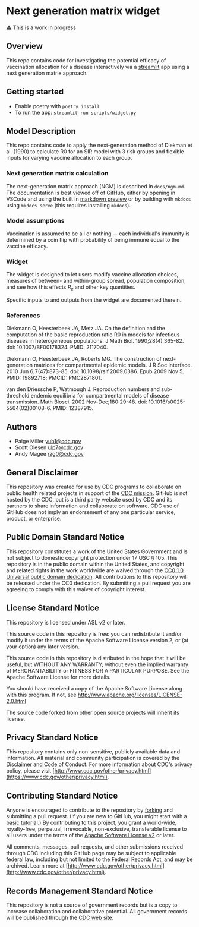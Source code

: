# Next generation matrix widget

⚠️ This is a work in progress

## Overview

This repo contains code for investigating the potential efficacy of
vaccination allocation for a disease interactively via a
[streamlit](https://streamlit.io/) app using a next generation matrix
approach.

## Getting started

- Enable poetry with `poetry install`
- To run the app: `streamlit run scripts/widget.py`

## Model Description

This repo contains code to apply the next-generation method of Diekman et al. (1990) to calculate R0 for an SIR model with 3 risk groups and flexible inputs for varying vaccine allocation to each group.

### Next generation matrix calculation

The next-generation matrix approach (NGM) is described in `docs/ngm.md`.
The documentation is best viewed off of GitHub, either by opening in VSCode and using the built in [markdown preview](https://code.visualstudio.com/Docs/languages/markdown#_markdown-preview) or by building with `mkdocs` using `mkdocs serve` (this requires installing `mkdocs`).

### Model assumptions

Vaccination is assumed to be all or nothing -- each individual's immunity is determined by a coin flip with probability of being immune equal to the vaccine efficacy.

### Widget

The widget is designed to let users modify vaccine allocation choices, measures of between- and within-group spread, population composition, and see how this effects $R_e$ and other key quantities.

Specific inputs to and outputs from the widget are documented therein.

### References

Diekmann O, Heesterbeek JA, Metz JA. On the definition and the computation of the basic reproduction ratio R0 in models for infectious diseases in heterogeneous populations. J Math Biol. 1990;28(4):365-82. doi: 10.1007/BF00178324. PMID: 2117040.

Diekmann O, Heesterbeek JA, Roberts MG. The construction of next-generation matrices for compartmental epidemic models. J R Soc Interface. 2010 Jun 6;7(47):873-85. doi: 10.1098/rsif.2009.0386. Epub 2009 Nov 5. PMID: 19892718; PMCID: PMC2871801.

van den Driessche P, Watmough J. Reproduction numbers and sub-threshold endemic equilibria for compartmental models of disease transmission. Math Biosci. 2002 Nov-Dec;180:29-48. doi: 10.1016/s0025-5564(02)00108-6. PMID: 12387915.

## Authors

- Paige Miller <yub1@cdc.gov>
- Scott Olesen <ulp7@cdc.gov>
- Andy Magee <rzg0@cdc.gov>

## General Disclaimer

This repository was created for use by CDC programs to collaborate on public
health related projects in support of the
[CDC mission](https://www.cdc.gov/about/organization/mission.htm). GitHub is not
hosted by the CDC, but is a third party website used by CDC and its partners to
share information and collaborate on software. CDC use of GitHub does not imply
an endorsement of any one particular service, product, or enterprise.

## Public Domain Standard Notice

This repository constitutes a work of the United States Government and is not
subject to domestic copyright protection under 17 USC § 105. This repository is
in the public domain within the United States, and copyright and related rights
in the work worldwide are waived through the
[CC0 1.0 Universal public domain dedication](https://creativecommons.org/publicdomain/zero/1.0/).
All contributions to this repository will be released under the CC0 dedication.
By submitting a pull request you are agreeing to comply with this waiver of
copyright interest.

## License Standard Notice

This repository is licensed under ASL v2 or later.

This source code in this repository is free: you can redistribute it and/or
modify it under the terms of the Apache Software License version 2, or (at your
option) any later version.

This source code in this repository is distributed in the hope that it will be
useful, but WITHOUT ANY WARRANTY; without even the implied warranty of
MERCHANTABILITY or FITNESS FOR A PARTICULAR PURPOSE. See the Apache Software
License for more details.

You should have received a copy of the Apache Software License along with this
program. If not, see http://www.apache.org/licenses/LICENSE-2.0.html

The source code forked from other open source projects will inherit its license.

## Privacy Standard Notice

This repository contains only non-sensitive, publicly available data and
information. All material and community participation is covered by the
[Disclaimer](https://github.com/CDCgov/template/blob/master/DISCLAIMER.md) and
[Code of Conduct](https://github.com/CDCgov/template/blob/master/code-of-conduct.md).
For more information about CDC's privacy policy, please visit
[http://www.cdc.gov/other/privacy.html](https://www.cdc.gov/other/privacy.html).

## Contributing Standard Notice

Anyone is encouraged to contribute to the repository by
[forking](https://help.github.com/articles/fork-a-repo) and submitting a pull
request. (If you are new to GitHub, you might start with a
[basic tutorial](https://help.github.com/articles/set-up-git).) By contributing
to this project, you grant a world-wide, royalty-free, perpetual, irrevocable,
non-exclusive, transferable license to all users under the terms of the
[Apache Software License v2](http://www.apache.org/licenses/LICENSE-2.0.html) or
later.

All comments, messages, pull requests, and other submissions received through
CDC including this GitHub page may be subject to applicable federal law,
including but not limited to the Federal Records Act, and may be archived. Learn
more at
[http://www.cdc.gov/other/privacy.html](http://www.cdc.gov/other/privacy.html).

## Records Management Standard Notice

This repository is not a source of government records but is a copy to increase
collaboration and collaborative potential. All government records will be
published through the [CDC web site](http://www.cdc.gov).

